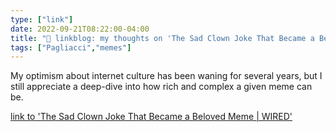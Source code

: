 ```yaml
---
type: ["link"]
date: 2022-09-21T08:22:00-04:00
title: "🔗 linkblog: my thoughts on 'The Sad Clown Joke That Became a Beloved Meme | WIRED'"
tags: ["Pagliacci","memes"]
---
```

My optimism about internet culture has been waning for several years, but I still appreciate a deep-dive into how rich and complex a given meme can be.
 

[link to 'The Sad Clown Joke That Became a Beloved Meme | WIRED'](https://www.wired.com/story/great-clown-pagliacci-internet-meme/)
